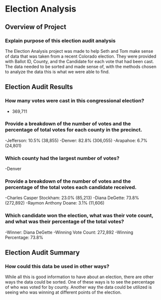 # Election Analysis

## Overview of Project

### Explain purpose of this election audit analysis
The Election Analysis project was made to help Seth and Tom make sense of data that was taken from a recent Colorado election. They were provided with Ballot ID, County, and the Candidate for each vote that had been cast. The data needed to be sorted and made sense of, with the methods chosen to analyze the data this is what we were able to find.

## Election Audit Results
### How many votes were cast in this congressional election?
- 369,711
### Provide a breakdown of the number of votes and the percentage of total votes for each county in the precinct.
-Jefferson: 10.5% (38,855)
-Denver: 82.8% (306,055)
-Arapahoe: 6.7% (24,801)

### Which county had the largest number of votes?
-Denver
### Provide a breakdown of the number of votes and the percentage of the total votes each candidate received.
-Charles Casper Stockham: 23.0% (85,213)
-Diana DeGette: 73.8% (272,892)
-Raymon Anthony Doane: 3.1% (11,606)

### Which candidate won the election, what was their vote count, and what was their percentage of the total votes?
-Winner: Diana DeGette
-Winning Vote Count: 272,892
-Winning Percentage: 73.8%


## Election Audit Summary
### How could this data be used in other ways?
While all this is good information to have about an election, there are other ways the data could be sorted. One of these ways is to see the percentage of who was voted for by county. Another way the data could be utilized is seeing who was winning at different points of the election. 

